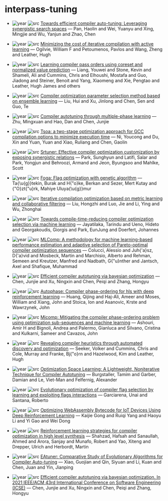 # interpass-tuning

- ![year](https://img.shields.io/badge/year-2025-blue) ![src](https://img.shields.io/badge/src-PAIISCGO-orange) [Towards efficient compiler auto-tuning: Leveraging synergistic search spaces](https://doi.org/10.1145/3696443.3708961) — Pan, Haolin and Wei, Yuanyu and Xing, Mingjie and Wu, Yanjun and Zhao, Chen

- ![year](https://img.shields.io/badge/year-2017-blue) ![src](https://img.shields.io/badge/src-CGO-orange) [Minimizing the cost of iterative compilation with active learning](https://doi.org/10.1109/CGO.2017.7863744) — Ogilvie, William F and Petoumenos, Pavlos and Wang, Zheng and Leather, Hugh

- ![year](https://img.shields.io/badge/year-2023-blue) ![src](https://img.shields.io/badge/src-ICML-orange) [Learning compiler pass orders using coreset and normalized value prediction](https://proceedings.mlr.press/v202/liang23f.html) — Liang, Youwei and Stone, Kevin and Shameli, Ali and Cummins, Chris and Elhoushi, Mostafa and Guo, Jiadong and Steiner, Benoit and Yang, Xiaomeng and Xie, Pengtao and Leather, Hugh James and others

- ![year](https://img.shields.io/badge/year-2022-blue) ![src](https://img.shields.io/badge/src-E-orange) [Compiler optimization parameter selection method based on ensemble learning]() — Liu, Hui and Xu, Jinlong and Chen, Sen and Guo, Te

- ![year](https://img.shields.io/badge/year-2024-blue) ![src](https://img.shields.io/badge/src-ATSEM-orange) [Compiler autotuning through multiple-phase learning](https://dl.acm.org/doi/abs/10.1145/3640330) — Zhu, Mingxuan and Hao, Dan and Chen, Junjie

- ![year](https://img.shields.io/badge/year-2024-blue) ![src](https://img.shields.io/badge/src-ASE-orange) [Tsoa: a two-stage optimization approach for GCC compilation options to minimize execution time](https://link.springer.com/article/10.1007/s10515-024-00437-w) — Ni, Youcong and Du, Xin and Yuan, Yuan and Xiao, Ruliang and Chen, Gaolin

- ![year](https://img.shields.io/badge/year-2022-blue) ![src](https://img.shields.io/badge/src-CGO-orange) [Srtuner: Effective compiler optimization customization by exposing synergistic relations](https://ieeexplore.ieee.org/abstract/document/9741263) — Park, Sunghyun and Latifi, Salar and Park, Yongjun and Behroozi, Armand and Jeon, Byungsoo and Mahlke, Scott

- ![year](https://img.shields.io/badge/year-2021-blue) ![src](https://img.shields.io/badge/src-INISTA-orange) [Foga: Flag optimization with genetic algorithm](https://doi.org/10.1109/INISTA52262.2021.9548573) — Ta{\u{g}}tekin, Burak and H{\"o}ke, Berkan and Sezer, Mert Kutay and {\"O}zt{\"u}rk, Mahiye Uluya{\u{g}}mur

- ![year](https://img.shields.io/badge/year-2021-blue) ![src](https://img.shields.io/badge/src-TACO-orange) [Iterative compilation optimization based on metric learning and collaborative filtering](https://dl.acm.org/doi/full/10.1145/3480250) — Liu, Hongzhi and Luo, Jie and Li, Ying and Wu, Zhonghai

- ![year](https://img.shields.io/badge/year-2021-blue) ![src](https://img.shields.io/badge/src-ICPPW-orange) [Towards compile-time-reducing compiler optimization selection via machine learning](https://dl.acm.org/doi/abs/10.1145/3458744.3473355) — Jayatilaka, Tarindu and Ueno, Hideto and Georgakoudis, Giorgis and Park, EunJung and Doerfert, Johannes

- ![year](https://img.shields.io/badge/year-2021-blue) ![src](https://img.shields.io/badge/src-DATE-orange) [MLComp: A methodology for machine learning-based performance estimation and adaptive selection of Pareto-optimal compiler optimization sequences](https://ieeexplore.ieee.org/abstract/document/9474158) — Colucci, Alessio and Juh{\'a}sz, D{\'a}vid and Mosbeck, Martin and Marchisio, Alberto and Rehman, Semeen and Kreutzer, Manfred and Nadbath, G{\"u}nther and Jantsch, Axel and Shafique, Muhammad

- ![year](https://img.shields.io/badge/year-2021-blue) ![src](https://img.shields.io/badge/src-ICSE-orange) [Efficient compiler autotuning via bayesian optimization](https://ieeexplore.ieee.org/abstract/document/9401979) — Chen, Junjie and Xu, Ningxin and Chen, Peiqi and Zhang, Hongyu

- ![year](https://img.shields.io/badge/year-2019-blue) ![src](https://img.shields.io/badge/src-FCCM-orange) [Autophase: Compiler phase-ordering for hls with deep reinforcement learning](https://doi.org/10.1109/FCCM.2019.00049) — Huang, Qijing and Haj-Ali, Ameer and Moses, William and Xiang, John and Stoica, Ion and Asanovic, Krste and Wawrzynek, John

- ![year](https://img.shields.io/badge/year-2017-blue) ![src](https://img.shields.io/badge/src-TACO-orange) [Micomp: Mitigating the compiler phase-ordering problem using optimization sub-sequences and machine learning](https://dl.acm.org/doi/abs/10.1145/3124452) — Ashouri, Amir H and Bignoli, Andrea and Palermo, Gianluca and Silvano, Cristina and Kulkarni, Sameer and Cavazos, John

- ![year](https://img.shields.io/badge/year-2024-blue) ![src](https://img.shields.io/badge/src-CGO-orange) [Revealing compiler heuristics through automated discovery and optimization](https://doi.org/10.1109/CGO57630.2024.10444847) — Seeker, Volker and Cummins, Chris and Cole, Murray and Franke, Bj{\"o}rn and Hazelwood, Kim and Leather, Hugh

- ![year](https://img.shields.io/badge/year-2024-blue) ![src](https://img.shields.io/badge/src-PAISSPLC-orange) [Optimization Space Learning: A Lightweight, Noniterative Technique for Compiler Autotuning](https://dl.acm.org/doi/abs/10.1145/3646548.3672588) — Burgstaller, Tamim and Garber, Damian and Le, Viet-Man and Felfernig, Alexander

- ![year](https://img.shields.io/badge/year-2016-blue) ![src](https://img.shields.io/badge/src-PGECCC-orange) [Evolutionary optimization of compiler flag selection by learning and exploiting flags interactions](https://dl.acm.org/doi/abs/10.1145/2908961.2931696) — Garciarena, Unai and Santana, Roberto

- ![year](https://img.shields.io/badge/year-2025-blue) ![src](https://img.shields.io/badge/src-ATIT-orange) [Optimizing WebAssembly Bytecode for IoT Devices Using Deep Reinforcement Learning](https://dl.acm.org/doi/abs/10.1145/3731451) — Kaijie Gong and Ruiqi Yang and Haoyu Li and Yi Gao and Wei Dong

- ![year](https://img.shields.io/badge/year-2022-blue) ![src](https://img.shields.io/badge/src-LLVM-HPC-orange) [Reinforcement learning strategies for compiler optimization in high level synthesis](https://ieeexplore.ieee.org/abstract/document/10027131) — Shahzad, Hafsah and Sanaullah, Ahmed and Arora, Sanjay and Munafo, Robert and Yao, Xiteng and Drepper, Ulrich and Herbordt, Martin

- ![year](https://img.shields.io/badge/year-2024-blue) ![src](https://img.shields.io/badge/src-CSCWD-orange) [EAtuner: Comparative Study of Evolutionary Algorithms for Compiler Auto-tuning](https://ieeexplore.ieee.org/abstract/document/10580120) — Xiao, Guojian and Qin, Siyuan and Li, Kuan and Chen, Juan and Yin, Jianping

- ![year](https://img.shields.io/badge/year-2021-blue) ![src](https://img.shields.io/badge/src-I-orange) [Efficient compiler autotuning via bayesian optimization. In 2021 IEEE/ACM 43rd International Conference on Software Engineering (ICSE)](https://ieeexplore.ieee.org/abstract/document/9401979) — Chen, Junjie and Xu, Ningxin and Chen, Peiqi and Zhang, Hongyu

